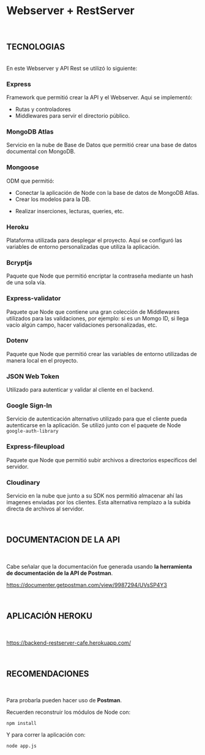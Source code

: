 # Webserver + RestServer
 <br>

 ## **TECNOLOGIAS**

 <br>
En este Webserver y API Rest se utilizó lo siguiente:

 ### **Express**
 Framework que permitió crear la API y el Webserver. Aqui se implementó:
 - Rutas y controladores
 - Middlewares para servir el directorio público.
 ### **MongoDB Atlas**
 Servicio en la nube de Base de Datos que permitió crear una base de datos documental con MongoDB. 

 ### **Mongoose**
 ODM que permitió:
  - Conectar la aplicación de Node con la base de datos de MongoDB Atlas.
  - Crear los modelos para la DB.
  * Realizar inserciones, lecturas, queries, etc. 

   ### **Heroku**
 Plataforma utilizada para desplegar el proyecto. Aquí se configuró las variables de entorno personalizadas que utiliza la aplicación.
 ### **Bcryptjs**
 Paquete que Node que permitió encriptar la contraseña mediante un hash de una sola vía.
 ### **Express-validator**

 Paquete que Node que contiene una gran colección de Middlewares utilizados para las validaciones, por ejemplo: si es un Momgo ID, si llega vacío algún campo, hacer validaciones personalizadas, etc.
 ### **Dotenv**
 Paquete que Node que permitió crear las variables de entorno utilizadas de manera local en el proyecto. 
 ### **JSON Web Token**
 Utilizado para autenticar y validar al cliente en el backend.
 
  ### **Google Sign-In**
Servicio de autenticación alternativo utilizado para que el cliente pueda autenticarse en la aplicación. Se utilizó junto con el paquete de Node `google-auth-library `
 
 ### **Express-fileupload**
 Paquete que Node que permitió subir archivos a directorios especificos del servidor.
 ### **Cloudinary**
 Servicio en la nube que junto a su SDK nos permitió almacenar ahí las imagenes enviadas por los clientes. Esta alternativa remplazo a la subida directa de archivos al servidor.

<br>

## **DOCUMENTACION DE LA API**

<br>

Cabe señalar que la documentación fue generada usando **la herramienta de documentación de la API de Postman**. 

https://documenter.getpostman.com/view/9987294/UVsSP4Y3

<br>

## **APLICACIÓN HEROKU**

<br>

https://backend-restserver-cafe.herokuapp.com/ 

<br>

## **RECOMENDACIONES**

<br>


Para probarla pueden hacer uso de **Postman**.


Recuerden reconstruir los módulos de Node con:
```
npm install 
```
Y para correr la aplicación con:
```
node app.js
```